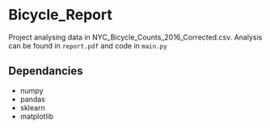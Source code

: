 # Bicycle_Report

Project analysing data in NYC_Bicycle_Counts_2016_Corrected.csv. Analysis can be found in `report.pdf` and code in `main.py`

## Dependancies
 - numpy
 - pandas
 - sklearn
 - matplotlib
